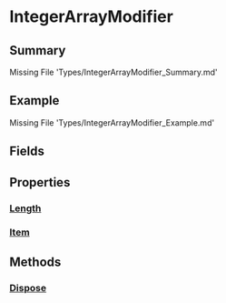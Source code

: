 # IntegerArrayModifier
## Summary
Missing File 'Types/IntegerArrayModifier_Summary.md'
## Example
Missing File 'Types/IntegerArrayModifier_Example.md'
## Fields
## Properties
### [Length](Types/IntegerArrayModifier/P/Length.md)
### [Item](Types/IntegerArrayModifier/P/Item.md)
## Methods
### [Dispose](Types/IntegerArrayModifier/M/Dispose.md)
